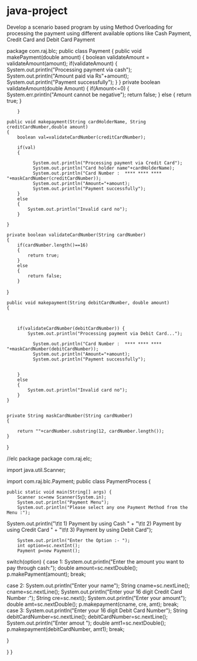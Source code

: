 # java-project
Develop a scenario based program by using Method Overloading for processing the payment using different available options like Cash Payment, Credit Card and Debit Card Payment

package com.raj.blc;
public class Payment
{
	public void  makePayment(double amount) 
	{
		boolean validateAmount = validateAmount(amount);
		if(validateAmount)
		{
			System.out.println("Processing  payment via cash");
			System.out.println("Amount paid via Rs"+amount);
			System.out.println("Payment successfully");
		}
	}
	private boolean validateAmount(double Amount)
	{
		if(Amount<=0) 
		{
			System.err.println("Amount cannot be negative");
			return false;
		}
		else 
		{
			return true;
		}
		
		}
	
	public void makepayment(String cardHolderName, String creditCardNumber,double amount) 
	{
		boolean val=validateCardNumber(creditCardNumber);
		
		if(val)
		{
		
			  System.out.println("Processing payment via Credit Card");
			  System.out.println("Card holder name"+cardHolderName);
			  System.out.println("Card Number :  **** **** **** "+maskCardNumber(creditCardNumber));
			  System.out.println("Amount="+amount);
			  System.out.println("Payment successfully");
		}
		else
		{
			System.out.println("Invalid card no");
		}
		
	}
	
	private boolean validateCardNumber(String cardNumber) 
	{
		if(cardNumber.length()==16)
		{
			return true;
		}
		else 
		{
			return false;
		}	
}
	
	
	public void makepayment(String debitCardNumber, double amount)
	{
		
		
		
		if(validateCardNumber(debitCardNumber)) {
			System.out.println("Processing payment via Debit Card...");
		
			  System.out.println("Card Number :  **** **** **** "+maskCardNumber(debitCardNumber));
			  System.out.println("Amount="+amount);
			  System.out.println("Payment successfully");
			
			
		}
		else
		{
			System.out.println("Invalid card no");
		}	
	}


	private String maskCardNumber(String cardNumber) 
	{
		
		return ""+cardNumber.substring(12, cardNumber.length());
	}
}

//elc package
package com.raj.elc;

import java.util.Scanner;

import com.raj.blc.Payment;
public class PaymentProcess {

	public static void main(String[] args) {
		Scanner sc=new Scanner(System.in);
		System.out.println("Payment Menu");
		System.out.println("Please select any one Payment Method from the Menu :");
System.out.println("\t\t 1) Payment by using Cash "
		+ "\\t\\t 2) Payment by using Credit Card "
		+ "\\t\\t 3) Payment by using Debit Card");

		System.out.println("Enter the Option :- ");
		int option=sc.nextInt();
		Payment p=new Payment();
		
switch(option) 
{
case 1: System.out.println("Enter the amount  you want to pay through cash:");
               double amount=sc.nextDouble();
               p.makePayment(amount);
               break;
     
case 2:
	  System.out.println("Enter  your name");
	  String cname=sc.nextLine();
	  cname=sc.nextLine();
	  System.out.println("Enter your 16 digit Credit Card Number :");
	  String cre=sc.next();
	  System.out.println("Enter your amount");
	  double amt=sc.nextDouble();
	     p.makepayment(cname, cre, amt);
	     break;
case 3:
	System.out.println("Enter your 16 digit Debit Card Number");
	String debitCardNumber=sc.nextLine();
	debitCardNumber=sc.nextLine();
	System.out.println("Enter amout ");
	double amt1=sc.nextDouble();
	p.makepayment(debitCardNumber, amt1);
	break;	
	
}

}
}

	

	
	

